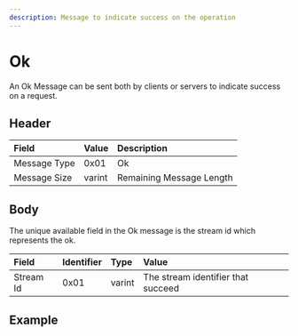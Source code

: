 ```yaml
---
description: Message to indicate success on the operation
---
```


# Ok

An Ok Message can be sent both by clients or servers to indicate success on a request. 

## Header

| Field | Value | Description |
| :--- | :--- | :--- |
| Message Type | 0x01 | Ok |
| Message Size | varint | Remaining Message Length |

## Body

The unique available field in the Ok message is the stream id which represents the ok.

| Field | Identifier | Type | Value |
| :--- | :--- | :--- | :--- |
| Stream Id | 0x01 | varint | The stream identifier that succeed |

## Example

### 

### 

